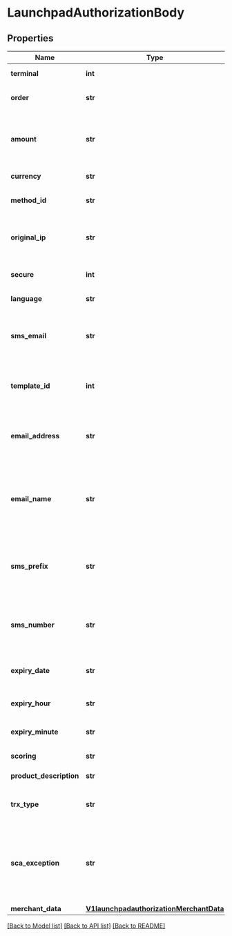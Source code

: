 # LaunchpadAuthorizationBody

## Properties
Name | Type | Description | Notes
------------ | ------------- | ------------- | -------------
**terminal** | **int** | Product or terminal Id. | 
**order** | **str** | Unique reference for merchant&#x27;s purchase | 
**amount** | **str** | Amount of the operation in number format. 1.00 EURO &#x3D; 100, 4.50 EUROS &#x3D; 450... | 
**currency** | **str** | Currency of the transaction.  | 
**method_id** | **str** | PAYCOMET payment method ID. 1 is for card. | 
**original_ip** | **str** | IP Address of the customer that initiated the payment transaction | 
**secure** | **int** | 0 or 1. Indicates if the transaction is secure. | 
**language** | **str** | ISO2 code of language. | [default to 'es']
**sms_email** | **str** | Sending channel of the payment url. Should be \&quot;sms\&quot; or \&quot;email\&quot;. | 
**template_id** | **int** | Email or SMS template id to be sent. You can get it in the Control panel. | 
**email_address** | **str** | Conditional. Mandatory in sending method is EMAIL. Email address where link must be sent | [optional] 
**email_name** | **str** | Conditional. Mandatory in sending method is EMAIL. Email recipient of the email address where link must be sent | [optional] 
**sms_prefix** | **str** | Conditional. Mandatory in sending method is SMS. International mobile prefix where link must be sent | [optional] 
**sms_number** | **str** | Conditional. Mandatory in sending method is SMS. Mobile number where link must be sent | [optional] 
**expiry_date** | **str** | Optional. Link expiration date. Format YYYYMMDD | [optional] 
**expiry_hour** | **str** | Optional. Link expiration hour. Format HH | [optional] 
**expiry_minute** | **str** | Optional. Link expiration minute. Format MM | [optional] 
**scoring** | **str** | Risk scoring value from 0 to 100. | [optional] 
**product_description** | **str** | Description of the product sold. | [optional] 
**trx_type** | **str** | Obligatory only if an MIT exception has been selected in scaException | [optional] 
**sca_exception** | **str** | TYPE OF EXCEPTION TO THE SECURE PAYMENT. If not specified, PAYCOMET will try to assign it the most appropriate possible | [optional] 
**merchant_data** | [**V1launchpadauthorizationMerchantData**](V1launchpadauthorizationMerchantData.md) |  | [optional] 

[[Back to Model list]](../README.md#documentation-for-models) [[Back to API list]](../README.md#documentation-for-api-endpoints) [[Back to README]](../README.md)

